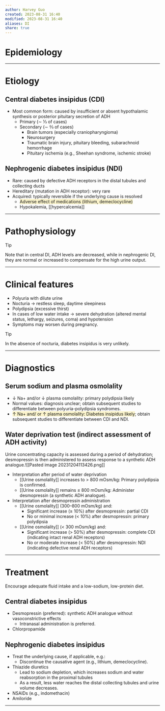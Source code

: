 ```yaml
---
author: Harvey Guo
created: 2023-08-31 16:40
modified: 2023-08-31 16:40
aliases: DI
share: true
---
```

# Epidemiology


---
# Etiology
## Central diabetes insipidus (CDI)
- Most common form: caused by insufficient or absent hypothalamic synthesis or posterior pituitary secretion of ADH
	- Primary (∼ ⅓ of cases)
	- Secondary (∼ ⅔ of cases)
		- Brain tumors (especially craniopharyngioma)
		- Neurosurgery
		- Traumatic brain injury, pituitary bleeding, subarachnoid hemorrhage
		- Pituitary ischemia (e.g., Sheehan syndrome, ischemic stroke)
## Nephrogenic diabetes insipidus (NDI)
- Rare: caused by defective ADH receptors in the distal tubules and collecting ducts
- Hereditary (mutation in ADH receptor): very rare
- Acquired: typically reversible if the underlying cause is resolved
	- <span style="background:rgba(240, 200, 0, 0.2)">Adverse effect of medications (lithium, demeclocycline) </span>
	- Hypokalemia, [[hypercalcemia]]

---
# Pathophysiology
>[!tip] 
>Note that in central DI, ADH levels are decreased, while in nephrogenic DI, they are normal or increased to compensate for the high urine output.

---
# Clinical features
- Polyuria with dilute urine 
- Nocturia → restless sleep, daytime sleepiness
- Polydipsia (excessive thirst)
- In cases of low water intake  → severe dehydration (altered mental status, lethargy, seizures, coma) and hypotension
- Symptoms may worsen during pregnancy.
>[!tip] 
>In the absence of nocturia, diabetes insipidus is very unlikely.

---
# Diagnostics
## Serum sodium and plasma osmolality
- ↓ Na+ and/or ↓ plasma osmolality: primary polydipsia likely 
- Normal values: diagnosis unclear; obtain subsequent studies to differentiate between polyuria-polydipsia syndromes.
- <span style="background:rgba(240, 200, 0, 0.2)">↑ Na+ and/ or ↑ plasma osmolality: Diabetes insipidus likely</span>; obtain subsequent studies to differentiate between CDI and NDI.
## Water deprivation test (indirect assessment of ADH activity)
Urine concentrating capacity is assessed during a period of dehydration; desmopressin is then administered to assess response to a synthetic ADH analogue.![[Pasted image 20231204113426.png]]
- Interpretation after period of water deprivation
	- [[Urine osmolality]] increases to > 800 mOsm/kg: Primary polydipsia is confirmed.
	- [[Urine osmolality]] remains ≤ 800 mOsm/kg: Administer desmopressin (a synthetic ADH analogue). 
- Interpretation after desmopressin administration
	- [[Urine osmolality]] (300–800 mOsm/kg) and:
		- Significant increase (≥ 10%) after desmopressin: partial CDI
		- No or minimal increase (< 10%) after desmopressin: primary polydipsia
	- [[Urine osmolality]] (< 300 mOsm/kg) and:
		- Significant increase (> 50%) after desmopressin: complete CDI (indicating intact renal ADH receptors)
		- No or moderate increase (< 50%) after desmopressin: NDI (indicating defective renal ADH receptors)

---
# Treatment
Encourage adequate fluid intake and a low-sodium, low-protein diet.
## Central diabetes insipidus
- Desmopressin (preferred): synthetic ADH analogue without vasoconstrictive effects 
	- Intranasal administration is preferred.
 - Chlorpropamide
## Nephrogenic diabetes insipidus
- Treat the underlying cause, if applicable, e.g.:
	- Discontinue the causative agent (e.g., lithium, demeclocycline).
- Thiazide diuretics
	- Lead to sodium depletion, which increases sodium and water reabsorption in the proximal tubules
	- As a result, less water reaches the distal collecting tubules and urine volume decreases.
- NSAIDs (e.g., indomethacin) 
- Amiloride

---
